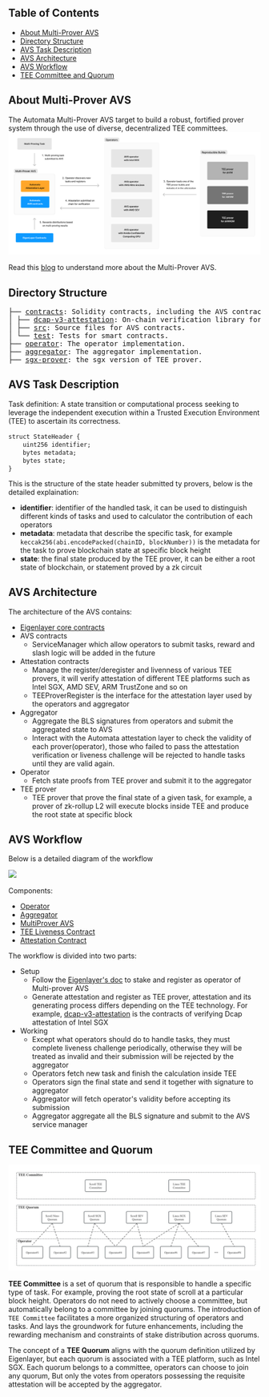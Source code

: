 ## Table of Contents
- [About Multi-Prover AVS](#about-multi-prover-avs)
- [Directory Structure](#directory-structure)
- [AVS Task Description](#avs-task-description)
- [AVS Architecture](#avs-architecture)
- [AVS Workflow](#avs-workflow)
- [TEE Committee and Quorum](#tee-committee-and-quorum)
## About Multi-Prover AVS
The Automata Multi-Prover AVS target to build a robust, fortified prover system through the use of diverse, decentralized TEE committees.
![Automata Multi-Prover AVS Design](/assets/multiprover-design.png)

Read this [blog](https://www.notion.so/atanetwork/Elevating-ZK-Security-with-Multi-Prover-AVS-cc1f4d1fc0b341d4a4b90a16f7b8bbb3) to understand more about the Multi-Prover AVS.

## Directory Structure
<pre>
├── <a href="./contracts/">contracts</a>: Solidity contracts, including the AVS contracts and the attestation layer contracts.
│ ├── <a href="./contracts/dcap-v3-attestation/">dcap-v3-attestation</a>: On-chain verification library for Dcap attestation of Intel SGX.
│ ├── <a href="./contracts/src/">src</a>: Source files for AVS contracts.
│ └── <a href="./contracts/test/">test</a>: Tests for smart contracts.
├── <a href="./operator/">operator</a>: The operator implementation.
├── <a href="./aggregator/">aggregator</a>: The aggregator implementation.
├── <a href="https://github.com/automata-network/sgx-prover/tree/avs">sgx-prover</a>: the sgx version of TEE prover.
</pre>

## AVS Task Description
Task definition: A state transition or computational process seeking to leverage the independent execution within a Trusted Execution Environment (TEE) to ascertain its correctness.

```solidity
struct StateHeader {
    uint256 identifier;
    bytes metadata;
    bytes state;
}
```
This is the structure of the state header submitted ty provers, below is the detailed explaination:
- **identifier**: identifier of the handled task, it can be used to distinguish different kinds of tasks and used to calculator the contribution of each operators
- **metadata**: metadata that describe the specific task, for example `keccak256(abi.encodePacked(chainID, blockNumber))` is the metadata for the task to prove blockchain state at specific block height
- **state**: the final state produced by the TEE prover, it can be either a root state of blockchain, or statement proved by a zk circuit

## AVS Architecture
The architecture of the AVS contains:
- [Eigenlayer core contracts](https://github.com/Layr-Labs/eigenlayer-contracts)
- AVS contracts
    - ServiceManager which allow operators to submit tasks, reward and slash logic will be added in the future
- Attestation contracts
    - Manage the register/deregister and livenness of various TEE provers, it will verify attestation of different TEE platforms such as Intel SGX, AMD SEV, ARM TrustZone and so on
    - TEEProverRegister is the interface for the attestation layer used by the operators and aggregator
- Aggregator
    - Aggregate the BLS signatures from operators and submit the aggregated state to AVS
    - Interact with the Automata attestation layer to check the validity of each prover(operator), those who failed to pass the attestation verification or liveness challenge will be rejected to handle tasks until they are valid again.
- Operator
    - Fetch state proofs from TEE prover and submit it to the aggregator
- TEE prover
    - TEE prover that prove the final state of a given task, for example, a prover of zk-rollup L2 will execute blocks inside TEE and produce the root state at specific block

## AVS Workflow
Below is a detailed diagram of the workflow

[![](https://mermaid.ink/img/pako:eNp1VMGOmzAQ_ZURl6Zq8gMcVqIsrVYKJd1E2wsXBybEDdjUNqnQav-9M4Zkk4XewH4z89688bwGhS4xCAOLfzpUBT5KURnR5ApAdE6rrtmj4T-AVhgnC9kK5SADYSFr0QinZ64jvo6qymA1D0hiRiSyQlWLHg3EWjkjCmen2JShaVc7uWqNPhM4etlOYWuG7ZIE1vKMCq295pzh58tHzqF1wkmt7urn6od2CL5UtlyHV6FAeqQlHIfkKls9PCRxCM-c5YQgVDkiKNDpGc4ccZvvQjVX9zWjeAYEiw0aqUtZiLruP-eq1rqFhCJ6qC-Yoi9qHAplIXynQ0qCd1KfsdXGXclsu30j3YAQdxD4K90R2m5_wn5hPezCZWO0PhCFNeX4wmxfiNqhn6mzOPubmwsKi2KKuwlLTaJI1XnoYWq2slI8dh9xP5Mr-8lVx_2L0bj4KKSaAnbxV39Ip6s1m-Y6o8gvTvdIwheD0FEUIVJhTuCOZMroxAXBsyO8Hix9j6TyuI8moCr9NE3mibp3lqoCbog3a3DrG7riCE7Yk28DNaToanZPKitL5OEeXIvGFHTmU3i4pZ4J0oSjVTvKw61ejVM6ZB8kwL4f5wvNU8kgr3iAXOR-snAWtSyl62F0cWr_wCabhrBsUTt4svDCR_5pbvxbGElR3C9Bk8fkxbgr8F2GHWil1wl9l3pFl3dwrC0Ctfp_BTN2_TfyQiBrgmXQoGmELGn9vfKOyANyscE8COmzxIOg95sHuXojKC_Dba-KIHSmw2XQtSXVH7dlEB4E1V4GSMq1SYeV6jfr2z84HOKq?type=jpg)](https://mermaid.live/edit#pako:eNp1VMGOmzAQ_ZURl6Zq8gMcVqIsrVYKJd1E2wsXBybEDdjUNqnQav-9M4Zkk4XewH4z89688bwGhS4xCAOLfzpUBT5KURnR5ApAdE6rrtmj4T-AVhgnC9kK5SADYSFr0QinZ64jvo6qymA1D0hiRiSyQlWLHg3EWjkjCmen2JShaVc7uWqNPhM4etlOYWuG7ZIE1vKMCq295pzh58tHzqF1wkmt7urn6od2CL5UtlyHV6FAeqQlHIfkKls9PCRxCM-c5YQgVDkiKNDpGc4ccZvvQjVX9zWjeAYEiw0aqUtZiLruP-eq1rqFhCJ6qC-Yoi9qHAplIXynQ0qCd1KfsdXGXclsu30j3YAQdxD4K90R2m5_wn5hPezCZWO0PhCFNeX4wmxfiNqhn6mzOPubmwsKi2KKuwlLTaJI1XnoYWq2slI8dh9xP5Mr-8lVx_2L0bj4KKSaAnbxV39Ip6s1m-Y6o8gvTvdIwheD0FEUIVJhTuCOZMroxAXBsyO8Hix9j6TyuI8moCr9NE3mibp3lqoCbog3a3DrG7riCE7Yk28DNaToanZPKitL5OEeXIvGFHTmU3i4pZ4J0oSjVTvKw61ejVM6ZB8kwL4f5wvNU8kgr3iAXOR-snAWtSyl62F0cWr_wCabhrBsUTt4svDCR_5pbvxbGElR3C9Bk8fkxbgr8F2GHWil1wl9l3pFl3dwrC0Ctfp_BTN2_TfyQiBrgmXQoGmELGn9vfKOyANyscE8COmzxIOg95sHuXojKC_Dba-KIHSmw2XQtSXVH7dlEB4E1V4GSMq1SYeV6jfr2z84HOKq)

Components:
- [Operator](./operator)
- [Aggregator](./aggregator)
- [MultiProver AVS](./contracts/src/core/MultiProverServiceManager.sol)
- [TEE Liveness Contract](./contracts/src/core/TEELivenessVerifier.sol)
- [Attestation Contract](https://github.com/automata-network/sgx-prover/blob/avs/verifier/contracts/AutomataDcapV3Attestation.sol)

The workflow is divided into two parts:
- Setup
    - Follow the [Eigenlayer's doc](https://docs.eigenlayer.xyz/eigenlayer/overview) to stake and register as operator of Multi-prover AVS
    - Generate attestation and register as TEE prover, attestation and its generating process differs depending on the TEE technology. For example, [dcap-v3-attestation](./contracts/dcap-v3-attestation/) is the contracts of verifying Dcap attestation of Intel SGX
- Working
    - Except what operators should do to handle tasks, they must complete liveness challenge periodically, otherwise they will be treated as invalid and their submission will be rejected by the aggregator
    - Operators fetch new task and finish the calculation inside TEE
    - Operators sign the final state and send it together with signature to aggregator
    - Aggregator will fetch operator's validity before accepting its submission
    - Aggregator aggregate all the BLS signature and submit to the AVS service manager

## TEE Committee and Quorum
![Committee and Quorum](./assets/committee-and-quorum.jpg)

**TEE Committee** is a set of quorum that is responsible to handle a specific type of task. For example, proving the root state of scroll at a particular block height. Operators do not need to actively choose a committee, but automatically belong to a committee by joining quorums. The introduction of `TEE Committee` facilitates a more organized structuring of operators and tasks. And lays the groundwork for future enhancements, including the rewarding mechanism and constraints of stake distribution across quorums.

The concept of a **TEE Quorum** aligns with the quorum definition utilized by Eigenlayer, but each quorum is associated with a TEE platform, such as Intel SGX. Each quorum belongs to a committee, operators can choose to join any quorum, But only the votes from operators possessing the requisite attestation will be accepted by the aggregator.
